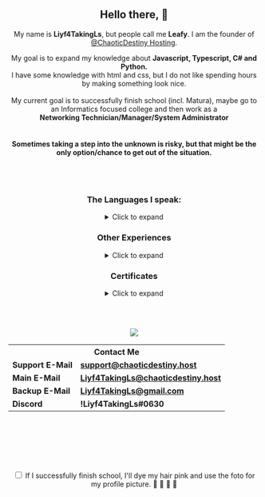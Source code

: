 <div align=center>
  <b><h2> Hello there</b>, 👋</h2>

My name is <b>Liyf4TakingLs</b>, but people call me <b>Leafy</b>. 
I am the founder of [@ChaoticDestiny Hosting](https://chaoticdestiny.host/).

My goal is to expand my knowledge about **Javascript, Typescript, C# and Python.**<br> 
I have some knowledge with html and css, but I do not like spending hours by making something look nice. <br> <br>
My current goal is to successfully finish school (incl. Matura), maybe go to an Informatics focused college and then work as a <br> 
**Networking Technician/Manager/System Administrator**
<br><br>
 <h4>Sometimes taking a step into the unknown is risky, but that might be the only option/chance to get out of the situation.</h4>  
<br><br>

<b><h3>The Languages I speak:</h3></b>
<details><summary>Click to expand</summary>
<p>
  
    German (*Learning)
    English (Passed)
    Croatian (Passed)
</p>
</details>


<b><h3>Other Experiences</h3></b>
<details><summary>Click to expand</summary>
<p>
  
    Excel (Passed)
    Word (Passed)
    Access (Passed)
    MySQL (*Learning)
    PhP (*Learning)
    Adobe Photoshop (*Learning)
    Adobe Illustrator (*Learning)
    Adobe InDesign (*Learning)
    Adobe PremierePro (*Learning)
    Adobe AfterEffects (*Learning)
</p>
</details>
<b><h3>Certificates</h3></b>
<details><summary>Click to expand</summary>
<p>
  
    Cisco CCNA Certificate
</p>
</details>

<br><br>

<img class="center" src="https://readme-github-stats.now.sh/api?username=Liyf4TakingLs&theme=dark&show_icons=false&include_all_commits=true&count_private=true"><br>
  
<center><table>
<tr><th colspan="2"><b>Contact Me</b></th></tr>
<tr><td><b>Support E-Mail</b></td><td><b><a href="mailto:support@chaoticdestiny.host">support@chaoticdestiny.host</a></b></td></tr>
<tr><td><b>Main E-Mail</b></td><td><b><a href="mailto:Liyf4TakingLs@chaoticdestiny.host">Liyf4TakingLs@chaoticdestiny.host</a></b></td></tr>
<tr><td><b>Backup E-Mail</b></td><td><b><a href="mailto:Liyf4TakingLs@gmail.com">Liyf4TakingLs@gmail.com</a></b></td></tr>
<tr><td><b>Discord</b></td><td><b>!Liyf4TakingLs#0630</b></td></tr>
</table></center>
<br><br><br><br><br><br>

<input type="checkbox" id="finish" name="finish">
<label for="finish">If I successfully finish school, I'll dye my hair pink and use the foto for my profile picture. 🤞 🤞 🤞 🤞 </label>
</div>
